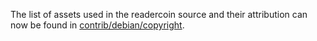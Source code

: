The list of assets used in the readercoin source and their attribution can now be found in [contrib/debian/copyright](../contrib/debian/copyright).
